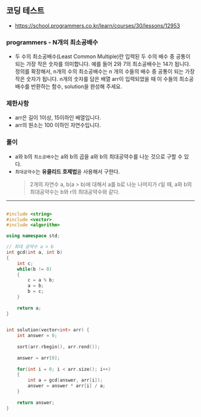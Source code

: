 ## 코딩 테스트
- https://school.programmers.co.kr/learn/courses/30/lessons/12953

### programmers - N개의 최소공배수

- 두 수의 최소공배수(Least Common Multiple)란 입력된 두 수의 배수 중 공통이 되는 가장 작은 숫자를 의미합니다. 예를 들어 2와 7의 최소공배수는 14가 됩니다. 정의를 확장해서, n개의 수의 최소공배수는 n 개의 수들의 배수 중 공통이 되는 가장 작은 숫자가 됩니다. n개의 숫자를 담은 배열 arr이 입력되었을 때 이 수들의 최소공배수를 반환하는 함수, solution을 완성해 주세요.

### 제한사항
- arr은 길이 1이상, 15이하인 배열입니다.
- arr의 원소는 100 이하인 자연수입니다.


### 풀이
- a와 b의 `최소공배수`는 a와 b의 곱을 a와 b의 최대공약수를 나눈 것으로 구할 수 있다.
- `최대공약수`는 **유클리드 호제법**을 사용해서 구한다.
  > 2개의 자연수 a, b(a > b)에 대해서 a를 b로 나눈 나머지가 r일 때, a와 b의 최대공약수는 b와 r의 최대공약수와 같다.

***
```c++

#include <string>
#include <vector>
#include <algorithm>

using namespace std;

// 최대 공약수 a > b
int gcd(int a, int b)
{
    int c;
    while(b != 0)
    {
        c = a % b;
        a = b;
        b = c;
    }
    
    return a;
}
    

int solution(vector<int> arr) {
    int answer = 0;
    
    sort(arr.rbegin(), arr.rend());
    
    answer = arr[0];
    
    for(int i = 0; i < arr.size(); i++)
    {
        int a = gcd(answer, arr[i]);
        answer = answer * arr[i] / a;
    }
    
    return answer;
}

```
